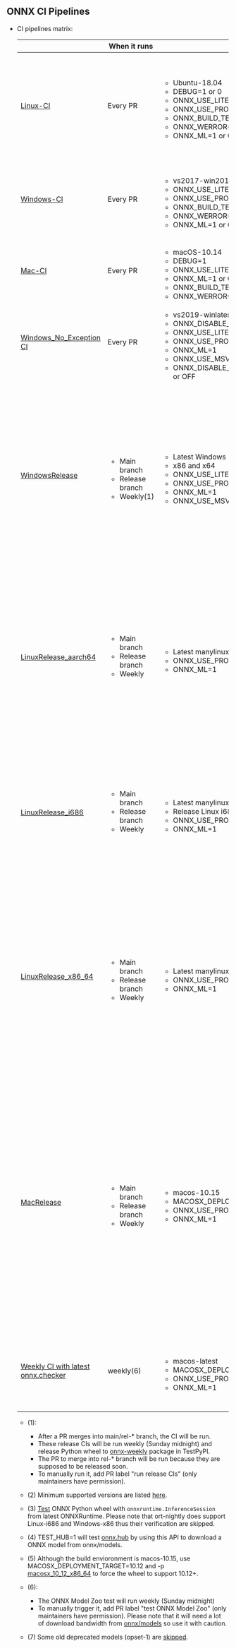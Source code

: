 <!--- SPDX-License-Identifier: Apache-2.0 -->

## ONNX CI Pipelines

* CI pipelines matrix:

  |   | When it runs | Config | Test |
  -- | -- | -- | -- | 
  [Linux-CI](https://github.com/onnx/onnx/blob/master/.azure-pipelines/Linux-CI.yml) | Every PR | <ul><li>Ubuntu-18.04</li><li>DEBUG=1 or 0</li><li>ONNX_USE_LITE_PROTO=ON or OFF</li><li>ONNX_USE_PROTOBUF_SHARED_LIBS=OFF</li><li>ONNX_BUILD_TESTS=1</li><li>ONNX_WERROR=ON</li><li>ONNX_ML=1 or 0</li></ul>| <ul><li>ONNX C++ tests</li><li>Test flake8</li><li>Test doc generation</li><li>Test proto generation</li><li>mypy typecheck</li><li>Verify backend node data</li><li>Verify node test generation</li></ul> | 
  [Windows-CI](https://github.com/onnx/onnx/blob/master/.azure-pipelines/Windows-CI.yml) | Every PR  | <ul><li>vs2017-win2016</li><li>ONNX_USE_LITE_PROTO=ON</li><li>ONNX_USE_PROTOBUF_SHARED_LIBS=ON</li><li>ONNX_BUILD_TESTS=1</li><li>ONNX_WERROR=ON</li><li>ONNX_ML=1 or 0</li></ul>| <ul><li>Test building ONNX in conda environment</li><li>Test doc generation</li><li>Test proto generation</li><li>mypy typecheck</li></ul> |
  [Mac-CI](https://github.com/onnx/onnx/blob/master/.azure-pipelines/MacOS-CI.yml) | Every PR  | <ul><li>macOS-10.14</li><li>DEBUG=1</li><li>ONNX_USE_LITE_PROTO=ON or OFF</li><li>ONNX_ML=1 or 0</li><li>ONNX_BUILD_TESTS=1</li><li>ONNX_WERROR=ON</li></ul>| <ul><li>ONNX C++ tests</li><li>Test flake8</li><li>Test doc generation</li><li>Test proto generation</li></ul>|
  [Windows_No_Exception CI](https://github.com/onnx/onnx/blob/master/.github/workflows/win_no_exception_ci.yml) | Every PR  | <ul><li>vs2019-winlatest</li><li>ONNX_DISABLE_EXCEPTIONS=ON</li><li>ONNX_USE_LITE_PROTO=ON</li><li>ONNX_USE_PROTOBUF_SHARED_LIBS=OFF</li><li>ONNX_ML=1</li><li>ONNX_USE_MSVC_STATIC_RUNTIME=ON</li><li>ONNX_DISABLE_STATIC_REGISTRATION=ON or OFF</li></ul>| <ul><li>Only ONNX C++ tests</li><li>Test selective schema loading</li></ul> |
  [WindowsRelease](https://github.com/onnx/onnx/blob/master/.github/workflows/release_win.yml) | <ul><li>Main branch</li><li>Release branch</li><li>Weekly(1)</li></ul> | <ul><li>Latest Windows</li><li>x86 and x64</li><li>ONNX_USE_LITE_PROTO=ON</li><li>ONNX_USE_PROTOBUF_SHARED_LIBS=OFF</li><li>ONNX_ML=1</li><li>ONNX_USE_MSVC_STATIC_RUNTIME=OFF</li></ul>| <ul><li> Release Windows wheel</li><li>Release onnx-weekly package</li><li>Verify backend node data</li><li>Verify node test generation</li><li>Verify with different dependency versions - latest numpy version, latest and min supported protobuf version(2)</li><li>Verify ONNX with the latest [ort-nightly](https://test.pypi.org/project/ort-nightly/)(3).</li></ul> |
  [LinuxRelease_aarch64](https://github.com/onnx/onnx/blob/master/.github/workflows/release_linux_aarch64.yml) | <ul><li>Main branch</li><li>Release branch</li><li>Weekly</li></ul>  | <ul><li>Latest manylinux2014_aarch64</li><li>ONNX_USE_PROTOBUF_SHARED_LIBS=OFF</li><li>ONNX_ML=1</li></ul>| <ul><li> Release Linux aarch64 wheel</li><li>Release onnx-weekly package</li><li>Verify backend node data</li><li>Verify node test generation</li><li>Verify with different dependency versions - latest numpy version, latest and min supported protobuf version</li><li>Verify ONNX with the latest ort-nightly.</li></ul> |
  [LinuxRelease_i686](https://github.com/onnx/onnx/blob/master/.github/workflows/release_linux_i686.yml) | <ul><li>Main branch</li><li>Release branch</li><li>Weekly</li></ul>  | <ul><li>Latest manylinux2010_x86_64</li><li> Release Linux i686 wheel</li><li>ONNX_USE_PROTOBUF_SHARED_LIBS=OFF</li><li>ONNX_ML=1</li></ul> | <ul><li>Release onnx-weekly package</li><li>Verify backend node data</li><li>Verify node test generation</li><li>Verify with different dependency versions - latest numpy version, latest and min supported protobuf version</li></ul>
  [LinuxRelease_x86_64](https://github.com/onnx/onnx/blob/master/.github/workflows/release_linux_x86_64.yml) | <ul><li>Main branch</li><li>Release branch</li><li>Weekly</li></ul> | <ul><li>Latest manylinux2014_aarch64</li><li>ONNX_USE_PROTOBUF_SHARED_LIBS=OFF</li><li>ONNX_ML=1</li></ul>| <ul><li> Release Linux x86_64 wheel</li><li>Release onnx-weekly package</li><li>Test TEST_HUB=1(4)</li><li>Verify backend node data</li><li>Verify node test generation</li></li><li>Verify with different dependency versions - latest numpy version, latest and min supported protobuf version</li><li>Verify ONNX with the latest ort-nightly.</li></ul> |
  [MacRelease](https://github.com/onnx/onnx/blob/master/.github/workflows/release_win.yml) | <ul><li>Main branch</li><li>Release branch</li><li>Weekly</li></ul> | <ul><li>macos-10.15</li><li> MACOSX_DEPLOYMENT_TARGET=10.12(5) </li><li>ONNX_USE_PROTOBUF_SHARED_LIBS=OFF</li><li>ONNX_ML=1</li></ul>| <ul><li>Release Mac wheel</li><li>Release onnx-weekly package</li><li>Verify backend node data</li><li>Verify node test generation</li><li>Verify with different dependency versions - latest numpy version, latest and min supported protobuf version</li><li>Verify ONNX with the latest ort-nightly.</li><li>Test source distribution generation</li><li>Test build with source distribution</li><li>Release onnx-weekly source distribution</li></ul>  
  [Weekly CI with latest onnx.checker](https://github.com/onnx/onnx/blob/master/.github/workflows/weekly_mac_ci.yml) | weekly(6) |<ul><li>macos-latest</li><li>MACOSX_DEPLOYMENT_TARGET=10.15</li><li>ONNX_USE_PROTOBUF_SHARED_LIBS=OFF</li><li>ONNX_ML=1</li></ul>| <ul><li>Test latest ONNX checker</li><li>Test latest ONNX shape inference</li><li>With all models from [onnx/models](https://github.com/onnx/models)(7)</li></ul> |  
  
  * (1):
    * After a PR merges into main/rel-* branch, the CI will be run.
    * These release CIs will be run weekly (Sunday midnight) and release Python wheel to [onnx-weekly](https://test.pypi.org/project/onnx-weekly/) package in TestPyPI.
    * The PR to merge into rel-* branch will be run because they are supposed to be released soon.
    * To manually run it, add PR label "run release CIs" (only maintainers have permission).
  * (2) Minimum supported versions are listed [here](https://github.com/onnx/onnx/blob/master/requirements.txt).  
  * (3) [Test](https://github.com/onnx/onnx/blob/master/onnx/test/test_with_ort.py) ONNX Python wheel with `onnxruntime.InferenceSession` from latest ONNXRuntime. Please note that ort-nightly does support Linux-i686 and Windows-x86 thus their verification are skipped.  
  * (4) TEST_HUB=1 will test [onnx.hub](https://github.com/onnx/onnx/blob/master/onnx/test/hub_test.py) by using this API to download a ONNX model from onnx/models. 
  * (5) Although the build envioronment is macos-10.15, use MACOSX_DEPLOYMENT_TARGET=10.12 and -p [macosx_10_12_x86_64](https://github.com/onnx/onnx/blob/2e048660ffa8243596aaf3338e60c7c0575458f2/.github/workflows/release_mac.yml#L74) to force the wheel to support 10.12+.  
  
  * (6):
    * The ONNX Model Zoo test will run weekly (Sunday midnight)
    * To manually trigger it, add PR label "test ONNX Model Zoo" (only maintainers have permission). Please note that it will need a lot of download bandwidth from [onnx/models](https://github.com/onnx/models) so use it with caution.
  * (7) Some old deprecated models (opset-1) are [skipped](https://github.com/onnx/onnx/blob/master/workflow_scripts/config.py).
